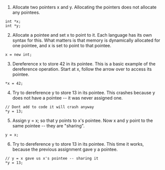 1. Allocate two pointers x and y. Allocating the pointers does not allocate any pointees.

```
int *x;
int *y;
```

2. Allocate a pointee and set x to point to it. Each language has its own syntax for this. What matters is that memory is dynamically allocated for one pointee, and x is set to point to that pointee. 

```
x = new int;
```

3. Dereference x to store 42 in its pointee. This is a basic example of the dereference operation. Start at x, follow the arrow over to access its pointee. 

```
*x = 42;
```

4. Try to dereference y to store 13 in its pointee. This crashes because y does not have a pointee -- it was never assigned one.

```
// Dont add to code it will crash anyway
*y = 13; 
```

5. Assign y = x; so that y points to x's pointee. Now x and y point to the same pointee -- they are "sharing".

```
y = x;
```

6. Try to dereference y to store 13 in its pointee. This time it works, because the previous assignment gave y a pointee. 

```
// y = x gave us x's pointee -- sharing it
*y = 13;
```
